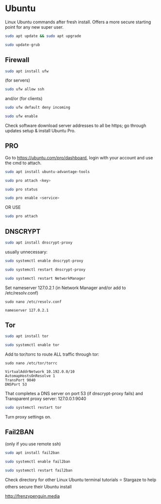 # Ubuntu

Linux Ubuntu commands after fresh install. Offers a more secure starting point for any new super user.

```bash
sudo apt update && sudo apt upgrade
```
```bash
sudo update-grub
```

## Firewall

```bash
sudo apt install ufw
```
(for servers)
```bash
sudo ufw allow ssh
```
and/or (for clients)
```bash
sudo ufw default deny incoming
```
```bash
sudo ufw enable
```
Check software download server addresses to all be https;
go through updates setup & install Ubuntu Pro.

## PRO

Go to https://ubuntu.com/pro/dashboard, login with your account and use the cmd to attach.
```bash
sudo apt install ubuntu-advantage-tools
```
```bash
sudo pro attach <key>
```
```bash
sudo pro status
```
```bash
sudo pro enable <service>
```
OR USE
```bash
sudo pro attach
```

## DNSCRYPT

```bash
sudo apt install dnscrypt-proxy
```
usually unnecessary:
```bash
sudo systemctl enable dnscrypt-proxy
```
```bash
sudo systemctl restart dnscrypt-proxy
```
```bash
sudo systemctl restart NetworkManager
```


Set nameserver 127.0.2.1 (in Network Manager and/or add to /etc/resolv.conf)
```
sudo nano /etc/resolv.conf
```
```
nameserver 127.0.2.1
```

## Tor

```bash
sudo apt install tor
```
```bash
sudo systemctl enable tor
```

Add to tor/torrc to route ALL traffic through tor:
```
sudo nano /etc/tor/torrc
```
```
VirtualAddrNetwork 10.192.0.0/10
AutomapHostsOnResolve 1
TransPort 9040
DNSPort 53
```
That completes a DNS server on port 53 (if dnscrypt-proxy fails) and Transparent proxy server: 127.0.0.1:9040

```bash
sudo systemctl restart tor
```
Turn proxy settings on.

## Fail2BAN

(only if you use remote ssh)
```bash
sudo apt install fail2ban
```
```bash
sudo systemctl enable fail2ban
```
```bash
sudo systemctl restart fail2ban
```

Check directory for other Linux Ubuntu terminal tutorials
⭐ Stargaze to help others secure their Ubuntu install
 
  
http://frenzypenguin.media
